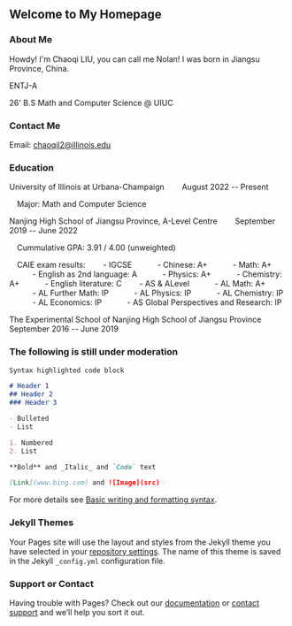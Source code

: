 ## Welcome to My Homepage

### About Me
Howdy! I'm Chaoqi LIU, you can call me Nolan! I was born in Jiangsu Province, China.

ENTJ-A

26' B.S Math and Computer Science @ UIUC

### Contact Me
Email: chaoqil2@illinois.edu

### Education
University of Illinois at Urbana-Champaign          &emsp;&emsp;August 2022 -- Present

  &emsp;Major: Math and Computer Science

Nanjing High School of Jiangsu Province, A-Level Centre          &emsp;&emsp;September 2019 -- June 2022
  
  &emsp;Cummulative GPA: 3.91 / 4.00 (unweighted)
  
  &emsp;CAIE exam results:
    &emsp;&emsp;- IGCSE
      &emsp;&emsp;&emsp;- Chinese: A+
      &emsp;&emsp;&emsp;- Math: A+
      &emsp;&emsp;&emsp;- English as 2nd language: A
      &emsp;&emsp;&emsp;- Physics: A+
      &emsp;&emsp;&emsp;- Chemistry: A+
      &emsp;&emsp;&emsp;- English literature: C
    &emsp;&emsp;- AS & ALevel
      &emsp;&emsp;&emsp;- AL Math: A+
      &emsp;&emsp;&emsp;- AL Further Math: IP
      &emsp;&emsp;&emsp;- AL Physics: IP
      &emsp;&emsp;&emsp;- AL Chemistry: IP
      &emsp;&emsp;&emsp;- AL Economics: IP
      &emsp;&emsp;&emsp;- AS Global Perspectives and Research: IP
  
The Experimental School of Nanjing High School of Jiangsu Province          &emsp;&emsp;September 2016 -- June 2019



### The following is still under moderation
```markdown
Syntax highlighted code block

# Header 1
## Header 2
### Header 3

- Bulleted
- List

1. Numbered
2. List

**Bold** and _Italic_ and `Code` text

[Link](www.bing.com) and ![Image](src)
```

For more details see [Basic writing and formatting syntax](https://docs.github.com/en/github/writing-on-github/getting-started-with-writing-and-formatting-on-github/basic-writing-and-formatting-syntax).

### Jekyll Themes

Your Pages site will use the layout and styles from the Jekyll theme you have selected in your [repository settings](https://github.com/Chaoqi-LIU/Chaoqi-LIU.github.io/settings/pages). The name of this theme is saved in the Jekyll `_config.yml` configuration file.

### Support or Contact

Having trouble with Pages? Check out our [documentation](https://docs.github.com/categories/github-pages-basics/) or [contact support](https://support.github.com/contact) and we’ll help you sort it out.
